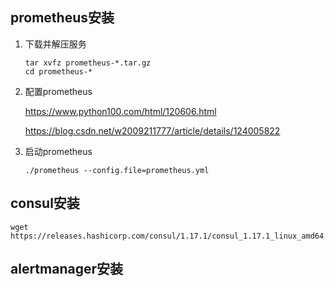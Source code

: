 ## prometheus安装

1. 下载并解压服务

   ```
   tar xvfz prometheus-*.tar.gz
   cd prometheus-*
   ```

2. 配置prometheus

   https://www.python100.com/html/120606.html

   https://blog.csdn.net/w2009211777/article/details/124005822

3. 启动prometheus

   ```
   ./prometheus --config.file=prometheus.yml
   ```

## consul安装

```
wget https://releases.hashicorp.com/consul/1.17.1/consul_1.17.1_linux_amd64.zip
```



## alertmanager安装

